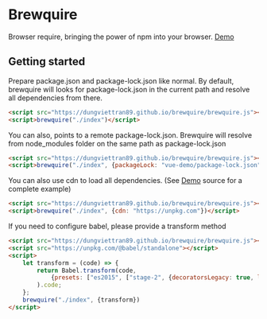 # Brewquire
Browser require, bringing the power of npm into your browser.
[Demo](https://dungviettran89.github.io/brewquire/demo/index.html)
## Getting started
Prepare package.json and package-lock.json like normal.
By default, brewquire will looks for package-lock.json in the current path and resolve all dependencies from there.
```html
<script src="https://dungviettran89.github.io/brewquire/brewquire.js"></script>
<script>brewquire("./index")</script>
```

You can also, points to a remote package-lock.json. Brewquire will resolve from node_modules folder on the same path 
as package-lock.json
```html
<script src="https://dungviettran89.github.io/brewquire/brewquire.js"></script>
<script>brewquire("./index", {packageLock: "vue-demo/package-lock.json"})</script>
```

You can also use cdn to load all dependencies. (See [Demo](https://dungviettran89.github.io/brewquire/demo/index.html) 
source for a complete example)
```html
<script src="https://dungviettran89.github.io/brewquire/brewquire.js"></script>
<script>brewquire("./index", {cdn: "https://unpkg.com"})</script>
```

If you need to configure babel, please provide a transform method
```html
<script src="https://dungviettran89.github.io/brewquire/brewquire.js"></script>
<script src="https://unpkg.com/@babel/standalone"></script>
<script>
    let transform = (code) => {
        return Babel.transform(code,
            {presets: ["es2015", ["stage-2", {decoratorsLegacy: true, loose: true}]]}
        ).code;
    };
    brewquire("./index", {transform})
</script>
```


